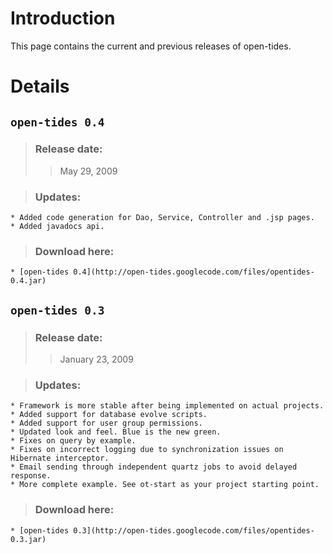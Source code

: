 # Introduction #

This page contains the current and previous releases of open-tides.


# Details #

## `open-tides 0.4` ##
> ### Release date: ###
> > May 29, 2009


> ### Updates: ###
    * Added code generation for Dao, Service, Controller and .jsp pages.
    * Added javadocs api.

> ### Download here: ###
    * [open-tides 0.4](http://open-tides.googlecode.com/files/opentides-0.4.jar)

## `open-tides 0.3` ##
> ### Release date: ###
> > January 23, 2009


> ### Updates: ###
    * Framework is more stable after being implemented on actual projects.
    * Added support for database evolve scripts.
    * Added support for user group permissions.
    * Updated look and feel. Blue is the new green.
    * Fixes on query by example.
    * Fixes on incorrect logging due to synchronization issues on Hibernate interceptor.
    * Email sending through independent quartz jobs to avoid delayed response.
    * More complete example. See ot-start as your project starting point.

> ### Download here: ###
    * [open-tides 0.3](http://open-tides.googlecode.com/files/opentides-0.3.jar)